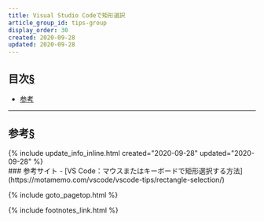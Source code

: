 ```yaml
---
title: Visual Studio Codeで矩形選択
article_group_id: tips-group
display_order: 30
created: 2020-09-28
updated: 2020-09-28
---
```


## <a name="index">目次</a><a class="heading-anchor-permalink" href="#目次">§</a>

<ul id="index_ul">
<li><a href="#参考">参考</a></li>
</ul>

* * *
## <a name="参考">参考</a><a class="heading-anchor-permalink" href="#参考">§</a>
<div class="chapter-updated">{% include update_info_inline.html created="2020-09-28" updated="2020-09-28" %}</div>
### 参考サイト
- [VS Code：マウスまたはキーボードで矩形選択する方法](https://motamemo.com/vscode/vscode-tips/rectangle-selection/)

{% include goto_pagetop.html %}

{% include footnotes_link.html %}
